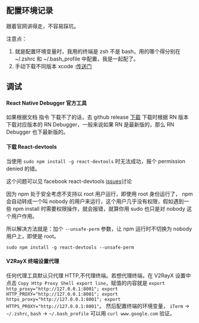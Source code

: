 ## 配置环境记录
跟着官网讲得走，不容易踩坑。

注意点：
1. 就是配置环境变量时，我用的终端是 zsh 不是 bash，用的哪个得分别在 ~/.zshrc 和 ~/.bash_profile 中配置，我是一起配了。
2. 手动下载不同版本 xcode :[传送门](https://developer.apple.com/download/more/)

## 调试
#### React Native Debugger 官方工具
如果根据文档 指令 下载不了的话，去 github release [下载](https://github.com/jhen0409/react-native-debugger/releases)
下载时根据 RN 版本下载对应版本的 RN Debugger，一般来说如果 RN 是最新版的，那么 RN Debugger 也下最新版的。
#### 下载 React-devtools
当使用 `sudo npm install -g react-devtools` 时无法成功，报个 permission denied 的错。

这个问题可以见 facebook react-devtools [issues](https://github.com/facebook/react-devtools/issues/741)讨论

因为 npm 处于安全考虑不支持以 root 用户运行，即使用 root 身份运行了， npm 会自动转成一个叫 nobody 的用户来运行，这个用户几乎没有权限，假如遇到一些 npm install 时需要权限操作，就会报错，就算你用 sudo 也只是对 nobody 这个用户作用。

所以解决方法就是：加个 `--unsafe-perm` 参数，让 npm 运行时不切换为 nobody 用户上，即使是 root。

`sudo npm install -g react-devtools --unsafe-perm` 

#### V2RayX 终端设置代理
任何代理工具默认只代理 HTTP,不代理终端。若想代理终端，在 V2RayX 设置中点击 `Copy Http Proxy Shell export line`，赋值的内容就是 `export http_proxy="http://127.0.0.1:8001"; export HTTP_PROXY="http://127.0.0.1:8001"; export https_proxy="http://127.0.0.1:8001"; export HTTPS_PROXY="http://127.0.0.1:8001"`。
然后配置终端的环境变量， `iTerm` -> `~/.zshrc`,  `bash` -> `~/.bash_profile`
可以用 `curl www.google.com` 验证。